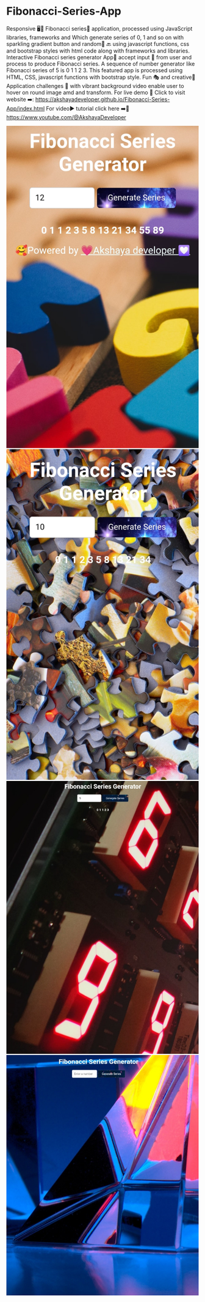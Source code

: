 # Fibonacci-Series-App
Responsive 🖥️📲 Fibonacci series🧮 application, processed using JavaScript libraries, frameworks and Which generate series of 0, 1 and so on with sparkling gradient button and random🧩 🔙 using javascript functions, css and bootstrap styles with html code along with frameworks and libraries.
Interactive Fibonacci series generator App🧩 accept input 🔣 from user and process to produce Fibonacci series. A sequence of number generator like Fibonacci series of 5 is 0 1 1 2 3. This featured app is processed using HTML, CSS, javascript functions with bootstrap style. Fun 🎭 and creative🎲 Application challenges 🥳 with vibrant background video enable user to hover on round image amd and transform. For live demo 🍰 Click to visit website ➡️: https://akshayadeveloper.github.io/Fibonacci-Series-App/index.html For video▶️ tutorial click here ➡️🥞 https://www.youtube.com/@AkshayaDeveloper
<br><p></p>
<img src="https://github.com/Akshayadeveloper/Fibonacci-Series-App/blob/main/IMG_20231231_140619.jpg">
<img src="https://github.com/Akshayadeveloper/Fibonacci-Series-App/blob/main/IMG_20231231_140600.jpg">
<img src="https://github.com/Akshayadeveloper/Fibonacci-Series-App/blob/main/IMG_20231231_140544.jpg">
<img src="https://github.com/Akshayadeveloper/Fibonacci-Series-App/blob/main/IMG_20231231_140524.jpg">
